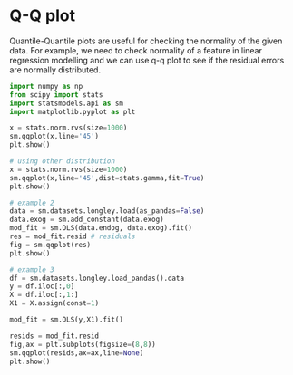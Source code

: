 # Q-Q plot
Quantile-Quantile plots are useful for checking the normality of the given data. For example, we need to check normality of a feature in linear regression modelling and we can use q-q plot to see if the residual errors are normally distributed.

```python
import numpy as np
from scipy import stats
import statsmodels.api as sm
import matplotlib.pyplot as plt

x = stats.norm.rvs(size=1000)
sm.qqplot(x,line='45')
plt.show()

# using other distribution
x = stats.norm.rvs(size=1000)
sm.qqplot(x,line='45',dist=stats.gamma,fit=True)
plt.show()

# example 2
data = sm.datasets.longley.load(as_pandas=False)
data.exog = sm.add_constant(data.exog)
mod_fit = sm.OLS(data.endog, data.exog).fit()
res = mod_fit.resid # residuals
fig = sm.qqplot(res)
plt.show()

# example 3
df = sm.datasets.longley.load_pandas().data
y = df.iloc[:,0]
X = df.iloc[:,1:]
X1 = X.assign(const=1)

mod_fit = sm.OLS(y,X1).fit()

resids = mod_fit.resid
fig,ax = plt.subplots(figsize=(8,8))
sm.qqplot(resids,ax=ax,line=None)
plt.show()
```